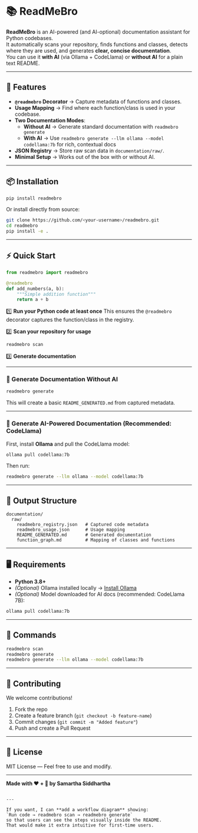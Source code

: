 # 📚 ReadMeBro

**ReadMeBro** is an AI-powered (and AI-optional) documentation assistant for Python codebases.  
It automatically scans your repository, finds functions and classes, detects where they are used, and generates **clear, concise documentation**.  
You can use it **with AI** (via Ollama + CodeLlama) or **without AI** for a plain text README.

---

## 🚀 Features

- **`@readmebro` Decorator** → Capture metadata of functions and classes.
- **Usage Mapping** → Find where each function/class is used in your codebase.
- **Two Documentation Modes**:
  - **Without AI** → Generate standard documentation with `readmebro generate`
  - **With AI** → Use `readmebro generate --llm ollama --model codellama:7b` for rich, contextual docs
- **JSON Registry** → Store raw scan data in `documentation/raw/`.
- **Minimal Setup** → Works out of the box with or without AI.

---

## 📦 Installation

```bash
pip install readmebro
````

Or install directly from source:

```bash
git clone https://github.com/<your-username>/readmebro.git
cd readmebro
pip install -e .
```

---

## ⚡ Quick Start

```python
from readmebro import readmebro

@readmebro
def add_numbers(a, b):
    """Simple addition function"""
    return a + b
```

1️⃣ **Run your Python code at least once**
This ensures the `@readmebro` decorator captures the function/class in the registry.

2️⃣ **Scan your repository for usage**

```bash
readmebro scan
```

3️⃣ **Generate documentation**

---

### 🔹 Generate Documentation Without AI

```bash
readmebro generate
```

This will create a basic `README_GENERATED.md` from captured metadata.

---

### 🔹 Generate AI-Powered Documentation (Recommended: CodeLlama)

First, install **Ollama** and pull the CodeLlama model:

```bash
ollama pull codellama:7b
```

Then run:

```bash
readmebro generate --llm ollama --model codellama:7b
```

---

## 📂 Output Structure

```
documentation/
  raw/
    readmebro_registry.json   # Captured code metadata
    readmebro_usage.json      # Usage mapping
    README_GENERATED.md       # Generated documentation
    function_graph.md         # Mapping of classes and functions
```

---

## 🖥 Requirements

* **Python 3.8+**
* *(Optional)* Ollama installed locally → [Install Ollama](https://ollama.ai/download)
* *(Optional)* Model downloaded for AI docs (recommended: CodeLlama 7B):

```bash
ollama pull codellama:7b
```

---

## 📌 Commands

```bash
readmebro scan
readmebro generate
readmebro generate --llm ollama --model codellama:7b
```



---

## 🤝 Contributing

We welcome contributions!

1. Fork the repo
2. Create a feature branch (`git checkout -b feature-name`)
3. Commit changes (`git commit -m "Added feature"`)
4. Push and create a Pull Request

---

## 📜 License

MIT License — Feel free to use and modify.

---

**Made with ❤️ + 🦙 by Samartha Siddhartha**

```

---

If you want, I can **add a workflow diagram** showing:  
`Run code → readmebro scan → readmebro generate`  
so that users can see the steps visually inside the README.  
That would make it extra intuitive for first-time users.
```
